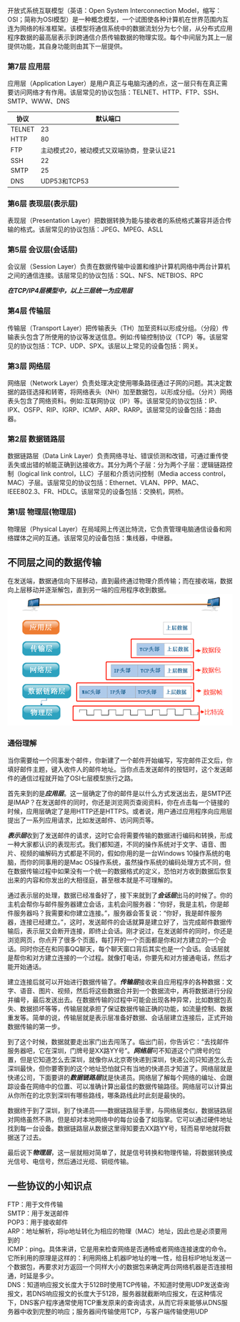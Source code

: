 开放式系统互联模型（英语：Open System Interconnection Model，缩写：OSI；简称为OSI模型）是一种概念模型，一个试图使各种计算机在世界范围内互连为网络的标准框架。该模型将通信系统中的数据流划分为七个层，从分布式应用程序数据的最高层表示到跨通信介质传输数据的物理实现。每个中间层为其上一层提供功能，其自身功能则由其下一层提供。

### 第7层 应用层
应用层（Application Layer）是用户真正与电脑沟通的点，这一层只有在真正需要访问网络才有作用。该层常见的协议包括：TELNET、HTTP、FTP、SSH、SMTP、WWW、DNS  

| 协议 | 默认端口 |
| --- | --- |
| TELNET | 23 |
| HTTP | 80 |  
| FTP | 主动模式20，被动模式又双端协商，登录认证21 |  
| SSH | 22 |  
| SMTP | 25 |  
| DNS | UDP53和TCP53 |

### 第6层 表现层(表示层)
表现层（Presentation Layer）把数据转换为能与接收者的系统格式兼容并适合传输的格式。该层常见的协议包括：JPEG、MPEG、ASLL

### 第5层 会议层(会话层)
会议层（Session Layer）负责在数据传输中设置和维护计算机网络中两台计算机之间的通信连接。该层常见的协议包括：SQL、NFS、NETBIOS、RPC 

***在TCP/IP4层模型中，以上三层统一为应用层***

### 第4层 传输层
传输层（Transport Layer）把传输表头（TH）加至资料以形成分组。（分段）传输表头包含了所使用的协议等发送信息。例如:传输控制协议（TCP）等。该层常见的协议包括：TCP、UDP、SPX。该层以上常见的设备包括：网关。

### 第3层 网络层
网络层（Network Layer）负责处理决定使用哪条路径通过子网的问题。其决定数据的路径选择和转寄，将网络表头（NH）加至数据包，以形成分组。（分片）网络表头包含了网络资料。例如:互联网协议（IP）等。该层常见的协议包括：IP、IPX、OSFP、RIP、IGRP、ICMP、ARP、RARP。该层常见的设备包括：路由器。 

### 第2层 数据链路层
数据链路层（Data Link Layer）负责网络寻址、错误侦测和改错，可通过重传使丢失或出错的帧能正确到达接收方。其分为两个子层：分为两个子层：逻辑链路控制（logical link control，LLC）子层和介质访问控制（Media access control，MAC）子层。该层常见的协议包括：Ethernet、VLAN、PPP、MAC、IEEE802.3、FR、HDLC。该层常见的设备包括：交换机，网桥。

### 第1层 物理层(物理层)
物理层（Physical Layer）在局域网上传送比特流，它负责管理电脑通信设备和网络媒体之间的互通。该层常见的设备包括：集线器，中继器。

## 不同层之间的数据传输
在发送端，数据通信向下层移动，直到最终通过物理介质传输；而在接收端，数据向上层移动并逐渐解包，直到另一端的应用程序收到数据。
![数据传输中的数据封装](https://github.com/ZhengyuanHan/CS/blob/main/img/%E6%95%B0%E6%8D%AE%E4%BC%A0%E8%BE%93%E4%B8%AD%E7%9A%84%E6%95%B0%E6%8D%AE%E5%B0%81%E8%A3%85.png)
### 通俗理解
当你需要给一个同事发个邮件，你新建了一个邮件开始编写，写完邮件正文后，你填好邮件主题，键入收件人的邮件地址。当你点击发送邮件的按钮时，这个发送邮件的通信过程就开始了OSI七层模型旅行之路。

首先来到的是***应用层***。这一层确定了你的邮件是以什么方式发送出去，是SMTP还是IMAP？在发送邮件的同时，你还是浏览网页查阅资料，你在点击每一个链接的时候，应用层确定了是用HTTP还是HTTPS。或者说，用户通过应用程序向应用层提出了一系列应用请求，比如发送邮件、访问网页等。

***表示层***收到了发送邮件的请求，这时它会将需要传输的数据进行编码和转换，形成一种大家都认识的表现形式。我们都知道，不同的操作系统对于文字、语音、图片、视频的编解码方式都是不同的，假如你用的是一台Windows 10操作系统的电脑，而你的同事用的是Mac OS操作系统，虽然操作系统的编码处理方式不同，但在数据传输过程中如果没有一个统一的数据格式的定义，恐怕对方收到数据后恢复出来的内容和你发出的大相径庭，甚至根本就是不可理解的。

通过表示层的处理，数据已经准备好了，接下来就到了***会话层***出马的时候了。你的主机会帮你与邮件服务器建立会话，主机会问服务器：“你好，我是主机，你是邮件服务器吗？我需要和你建立连接。”，服务器会答复说：“你好，我是邮件服务器，连接已经建立。”，这时，发送邮件的会话就算是建立好了，当完成邮件数据传输后，表示层又会断开连接，即终止会话。刚才说过，在发送邮件的同时，你还是浏览网页，你点开了很多个页面，每打开的一个页面都是你和对方建立的一个会话。同时你还在和同事QQ聊天，每个聊天窗口背后其实也是一个会话。会话层就是帮你和对方建立连接的一个过程。就像打电话，你要先和对方接通电话，然后才能开始通话。

建立连接后就可以开始进行数据传输了。***传输层***接收来自应用程序的各种数据：文字、语音、图片、视频，然后将这些数据合并到一个数据流中，再将数据进行分段并编号，最后发送出去。在数据传输的过程中可能会出现各种异常，比如数据包丢失、数据损坏等等，传输层就承担了保证数据传输正确的功能，如流量控制、数据重发等。简单的说，传输层就是表示层准备好数据、会话层建立连接后，正式开始数据传输的第一步。

到了这个时候，数据就要走出家门出去闯荡了。临出门前，你告诉它：“去找邮件服务器吧，它在深圳，门牌号是XX路YY号”。***网络层***可不知道这个门牌号的位置，但是它知道怎么去深圳，就像你从北京寄快递到深圳，快递公司只知道怎么去深圳最快，但你要寄到的这个地址恐怕就只有当地的快递员才知道了。网络层就是快递公司，下面要讲的***数据链路层***就是快递员。网络层了解每个网络的编址、会跟踪设备在网络中的位置、可以准确计算出最佳的数据传输路径。网络层可以计算出从你所在的北京到深圳有哪些路线，哪条路线此时此刻是最快的。

数据终于到了深圳，到了快递员——数据链路层手里，与网络层类似，数据链路层对网络虽然不熟，但是却对本地网络中的每台设备了如指掌。它可以通过硬件地址找到每一台设备。数据链路层从数据这里得知要去XX路YY号，轻而易举地就将数据送了过去。

最后说下***物理层***，这一层就相对简单了，就是信号转换和物理传输，将数据转换成光信号、电信号，然后通过光缆、铜缆传输。

## 一些协议的小知识点
FTP：用于文件传输  
SMTP：用于发送邮件  
POP3：用于接收邮件  
ARP：地址解析，将ip地址转化为相应的物理（MAC）地址，因此也是必须要用到的  
ICMP：ping。具体来讲，它是用来检查网络是否通畅或者网络连接速度的命令。它所利用的原理是这样的：利用网络上机器IP地址的唯一性，给目标IP地址发送一个数据包，再要求对方返回一个同样大小的数据包来确定两台网络机器是否连接相通，时延是多少。  
DNS：知道响应报文长度大于512B时使用TCP传输，不知道时使用UDP发送查询报文，若DNS响应报文的长度大于512B，服务器就截断响应报文，在这种情况下，DNS客户程序通常使用TCP重发原来的查询请求，从而它将来能够从DNS服务器中收到完整的响应；服务器间传输使用TCP，与客户端传输使用UDP
